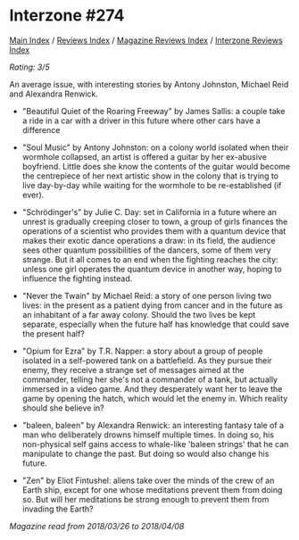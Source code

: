 # Interzone #274

[Main Index](../../../README.md) / [Reviews Index](../../README.md) / [Magazine Reviews Index](../README.md) / [Interzone Reviews Index](README.md)

*Rating: 3/5*

An average issue, with interesting stories by Antony Johnston, Michael Reid and Alexandra Renwick.

- "Beautiful Quiet of the Roaring Freeway" by James Sallis: a couple take a ride in a car with a driver in this future where other cars have a difference

- "Soul Music" by Antony Johnston: on a colony world isolated when their wormhole collapsed, an artist is offered a guitar by her ex-abusive boyfriend. Little does she know the contents of the guitar would become the centrepiece of her next artistic show in the colony that is trying to live day-by-day while waiting for the wormhole to be re-established (if ever).

- "Schrödinger's" by Julie C. Day: set in California in a future where an unrest is gradually creeping closer to town, a group of girls finances the operations of a scientist who provides them with a quantum device that makes their exotic dance operations a draw: in its field, the audience sees other quantum possibilities of the dancers, some of them very strange. But it all comes to an end when the fighting reaches the city: unless one girl operates the quantum device in another way, hoping to influence the fighting instead.

- "Never the Twain" by Michael Reid: a story of one person living two lives: in the present as a patient dying from cancer and in the future as an inhabitant of a far away colony. Should the two lives be kept separate, especially when the future half has knowledge that could save the present half?

- "Opium for Ezra" by T.R. Napper: a story about a group of people isolated in a self-powered tank on a battlefield. As they pursue their enemy, they receive a strange set of messages aimed at the commander, telling her she's not a commander of a tank, but actually immersed in a video game. And they desperately want her to leave the game by opening the hatch, which would let the enemy in. Which reality should she believe in?

- "baleen, baleen" by Alexandra Renwick: an interesting fantasy tale of a man who deliberately drowns himself multiple times. In doing so, his non-physical self gains access to whale-like 'baleen strings' that he can manipulate to change the past. But doing so would also change his future.

- "Zen" by Eliot Fintushel: aliens take over the minds of the crew of an Earth ship, except for one whose meditations prevent them from doing so. But will her meditations be strong enough to prevent them from invading the Earth?

*Magazine read from 2018/03/26 to 2018/04/08*
